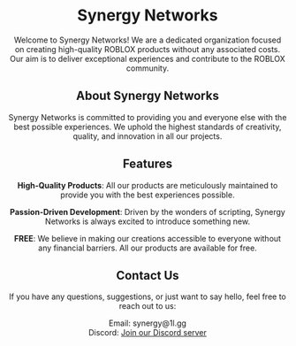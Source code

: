 <div align="center">
  <h1>Synergy Networks</h1>
  <p>Welcome to Synergy Networks! We are a dedicated organization focused on creating high-quality ROBLOX products without any associated costs. Our aim is to deliver exceptional experiences and contribute to the ROBLOX community.</p>

  ## About Synergy Networks

  <p>Synergy Networks is committed to providing you and everyone else with the best possible experiences. We uphold the highest standards of creativity, quality, and innovation in all our projects.</p>

  ## Features

<strong>High-Quality Products</strong>: All our products are meticulously maintained to provide you with the best experiences possible.

<strong>Passion-Driven Development</strong>: Driven by the wonders of scripting, Synergy Networks is always excited to introduce something new.

<strong>FREE</strong>: We believe in making our creations accessible to everyone without any financial barriers. All our products are available for free.

  ## Contact Us

  <p>If you have any questions, suggestions, or just want to say hello, feel free to reach out to us:</p>

  <p>
    Email: synergy@1l.gg<br>
    Discord: <a href="https://discord.gg/yGhNCtQqK2">Join our Discord server</a>
  </p>
</div>
